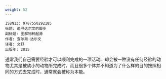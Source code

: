 ```yaml
---
weight: 52
---
```


```
ISBN13: 9787550292185
标题: 追寻达尔文的脚步
副标题: 图解物种起源
作者: 查尔斯·达尔文
译者: 文舒
出版年: 2015
```

通常我们自己需要经验才可以顺利完成的一项活动、却会被一种没有任何经验的动物尤其是被幼小的动物所完成时，而且很多个体并不知道为了什么样的目的按照相同的方式去完成时，通常就会被称为本能。